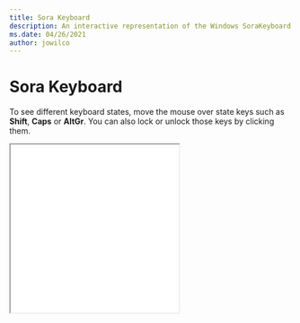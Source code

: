```yaml
---
title: Sora Keyboard
description: An interactive representation of the Windows SoraKeyboard. To see different keyboard states, click or move the mouse over the state keys.
ms.date: 04/26/2021
author: jowilco
---
```


# Sora Keyboard

To see different keyboard states, move the mouse over state keys such as **Shift**, **Caps** or **AltGr**. You can also lock or unlock those keys by clicking them.

<iframe src="kbdsora.html" height="300"></iframe>
